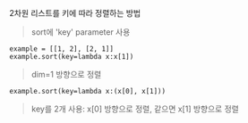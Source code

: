 2차원 리스트를 키에 따라 정렬하는 방법   
> sort에 'key' parameter 사용

    example = [[1, 2], [2, 1]]
    example.sort(key=lambda x:x[1])

> dim=1 방향으로 정렬

    example.sort(key=lambda x:(x[0], x[1]))

> key를 2개 사용: x[0] 방향으로 정렬, 같으면 x[1] 방향으로 정렬
